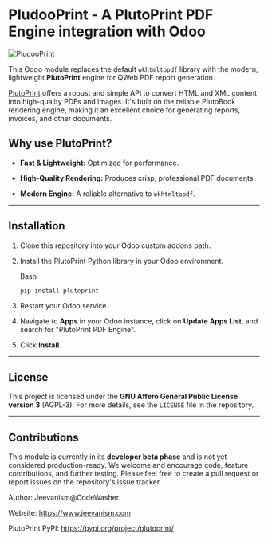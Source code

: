 
# PludooPrint - A PlutoPrint PDF Engine integration with Odoo

![PludooPrint](pludooprint/pludooprint.gif)


This Odoo module replaces the default `wkhtmltopdf` library with the modern, lightweight **PlutoPrint** engine for QWeb PDF report generation.

[PlutoPrint](https://github.com/plutoprint/plutoprint)
 offers a robust and simple API to convert HTML and XML content into high-quality PDFs and images. It's built on the reliable PlutoBook rendering engine, making it an excellent choice for generating reports, invoices, and other documents.



## Why use PlutoPrint?

-   **Fast & Lightweight:** Optimized for performance.
    
-   **High-Quality Rendering:** Produces crisp, professional PDF documents.
    
-   **Modern Engine:** A reliable alternative to `wkhtmltopdf`.
    

----------

## Installation

1.  Clone this repository into your Odoo custom addons path.
    
2.  Install the PlutoPrint Python library in your Odoo environment.
    
    Bash
    
    ```
    pip install plutoprint
    
    ```
    
3.  Restart your Odoo service.
    
4.  Navigate to **Apps** in your Odoo instance, click on **Update Apps List**, and search for "PlutoPrint PDF Engine".
    
5.  Click **Install**.
    

----------

## License

This project is licensed under the **GNU Affero General Public License version 3** (AGPL-3).
For more details, see the `LICENSE` file in the repository.



----------

## Contributions

This module is currently in its **developer beta phase** and is not yet considered production-ready. We welcome and encourage code, feature contributions, and further testing. Please feel free to create a pull request or report issues on the repository's issue tracker.

Author: Jeevanism@CodeWasher

Website: https://www.jeevanism.com

PlutoPrint PyPI: https://pypi.org/project/plutoprint/
